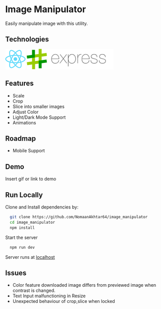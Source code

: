 # Image Manipulator

Easily manipulate image with this utility.

## Technologies

[<img src="https://github.com/NomaanAkhtar64/NomaanAkhtar64/blob/main/resources/icon/react.svg" alt="React"  width="64" height="64">](https://github.com/facebook/react) [<img src="https://github.com/NomaanAkhtar64/NomaanAkhtar64/blob/main/resources/icon/sharp.svg" alt="Sharp"  width="64" height="64">](https://github.com/lovell/sharp)[<picture><source media="(prefers-color-scheme: dark)"  srcset="https://github.com/NomaanAkhtar64/NomaanAkhtar64/blob/main/resources/icon/express_dark.png"><source media="(prefers-color-scheme: light)" srcset="https://github.com/NomaanAkhtar64/NomaanAkhtar64/blob/main/resources/icon/express_light.png"><img alt="Express"  height="64" src="https://github.com/NomaanAkhtar64/NomaanAkhtar64/blob/main/resources/icon/express_light.png"></picture>](https://github.com/expressjs/express)

## Features

- Scale
- Crop
- Slice into smaller images
- Adjust Color
- Light/Dark Mode Support
- Animations

## Roadmap

- Mobile Support

## Demo

Insert gif or link to demo

## Run Locally

Clone and Install dependencies by:

```bash
  git clone https://github.com/NomaanAkhtar64/image_manipulator
  cd image_manipulator
  npm install
```

Start the server

```bash
  npm run dev
```

Server runs at [localhost](http://localhost:5173)

## Issues

- Color feature downloaded image differs from previewed image when contrast is changed.
- Text Input malfunctioning in Resize
- Unexpected behaviour of crop,slice when locked
